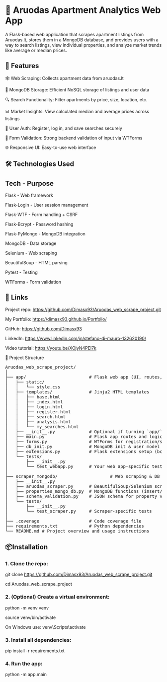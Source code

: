 # 🏡 Aruodas Apartment Analytics Web App


A Flask-based web application that scrapes apartment listings from Aruodas.lt, stores them in a MongoDB database, and provides users with a way to search listings, view individual properties, and analyze market trends like average or median prices.
 

## 🚀 Features

🕸️ Web Scraping: Collects apartment data from aruodas.lt

🧾 MongoDB Storage: Efficient NoSQL storage of listings and user data

🔍 Search Functionality: Filter apartments by price, size, location, etc.

📊 Market Insights: View calculated median and average prices across listings

🔐 User Auth: Register, log in, and save searches securely

🧠 Form Validation: Strong backend validation of input via WTForms

🌐 Responsive UI: Easy-to-use web interface


## 🛠️ Technologies Used

## Tech	- Purpose

Flask -	Web framework

Flask-Login	- User session management

Flask-WTF	- Form handling + CSRF

Flask-Bcrypt	- Password hashing

Flask-PyMongo	- MongoDB integration

MongoDB	- Data storage

Selenium	- Web scraping

BeautifulSoup	- HTML parsing

Pytest	- Testing

WTForms	- Form validation


## 🔗 Links
Project repo: https://github.com/Dimasx93/Aruodas_web_scrape_project.git

My Portfolio: https://dimasx93.github.io/Portfolio/

GitHub: https://github.com/Dimasx93

LinkedIn: https://www.linkedin.com/in/stefano-di-mauro-132620190/

Video tutorial: https://youtu.be/XOjyN4PEl7k

📂 Project Structure

<pre>Aruodas_web_scrape_project/
│
├── app/                        # Flask web app (UI, routes, forms)
│   ├── static/
│   │   └── style.css
│   ├── templates/              # Jinja2 HTML templates
│   │   ├── base.html
│   │   ├── index.html
│   │   ├── login.html
│   │   ├── register.html
│   │   ├── search.html
│   │   ├── analysis.html
│   │   └── my_searches.html
│   ├── __init__.py             # Optional if turning `app/` into a package
│   ├── main.py                 # Flask app routes and logic
│   ├── forms.py                # WTForms for registration/search
│   ├── db_init.py              # MongoDB init & user model
│   ├── extensions.py           # Flask extensions setup (bcrypt, login_manager, csrf, etc.)
│   └── tests/
│       ├── __init__.py
│       └── test_webapp.py      # Your web app-specific tests
│
├── scraper_mongodb/                    # Web scraping & DB logic
│   ├── __init__.py
│   ├── aruodas_scraper.py      # BeautifulSoup/Selenium scraper for aruodas.lt
│   ├── properties_mongo_db.py  # MongoDB functions (insert/find properties)
│   ├── schema_validation.py    # JSON schema for property validation
│   └── tests/
│       ├── __init__.py
│       └── test_scraper.py     # Scraper-specific tests
│
├── .coverage                   # Code coverage file
├── requirements.txt            # Python dependencies
└── README.md # Project overview and usage instructions </pre>
 
## 📦Installation


### 1. Clone the repo:


git clone https://github.com/Dimasx93/Aruodas_web_scrape_project.git

cd Aruodas_web_scrape_project

### 2. (Optional) Create a virtual environment:


python -m venv venv

source venv/bin/activate 

On Windows use: venv\Scripts\activate

### 3. Install all dependencies:


pip install -r requirements.txt

### 4. Run the app:


python -m app.main


